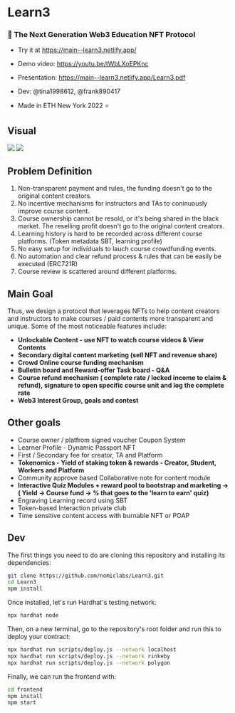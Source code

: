 # Learn3

### 🚀 The Next Generation Web3 Education NFT Protocol

- Try it at https://main--learn3.netlify.app/
- Demo video: https://youtu.be/tWbLXoEPKnc
- Presentation: https://main--learn3.netlify.app/Learn3.pdf

- Dev: @tina1998612, @frank890417
- Made in ETH New York 2022 ⭐️

## Visual

![](https://i.imgur.com/w9nJpve.png)
![](https://i.imgur.com/3wzRBl1.jpg)

## Problem Definition

1. Non-transparent payment and rules, the funding doesn't go to the original content creators.
2. No incentive mechanisms for instructors and TAs to coninuously improve course content.
3. Course ownership cannot be resold, or it's being shared in the black market. The reselling profit doesn't go to the original content creators.
4. Learning history is hard to be recorded across different course platforms. (Token metadata SBT, learning profile)
5. No easy setup for individuals to lauch course crowdfunding events.
6. No automation and clear refund process & rules that can be easily be executed (ERC721R)
7. Course review is scattered around different platforms.

## Main Goal

Thus, we design a protocol that leverages NFTs to help content creators and instructors to make courses / paid contents more transparent and unique. Some of the most noticeable features include:

- **Unlockable Content - use NFT to watch course videos & View Contents**
- **Secondary digital content marketing (sell NFT and revenue share)**
- **Crowd Online course funding mechanism**
- **Bulletin board and Reward-offer Task board - Q&A**
- **Course refund mechanism ( complete rate / locked income to claim & refund), signature to open specific course unit and log the complete rate**
- **Web3 Interest Group, goals and contest**

## Other goals

- Course owner / platfrom signed voucher Coupon System
- Learner Profile - Dynamic Passport NFT
- First / Secondary fee for creator, TA and Platform
- **Tokenomics - Yield of staking token & rewards - Creator, Student, Workers and Platform**
- Community approve based Collaborative note for content module
- **Interactive Quiz Modules + reward pool to bootstrap and marketing -> ( Yield -> Course fund -> % that goes to the 'learn to earn' quiz)**
- Engraving Learning record using SBT
- Token-based Interaction private club
- Time sensitive content access with burnable NFT or POAP

## Dev

The first things you need to do are cloning this repository and installing its
dependencies:

```sh
git clone https://github.com/nomiclabs/Learn3.git
cd Learn3
npm install
```

Once installed, let's run Hardhat's testing network:

```sh
npx hardhat node
```

Then, on a new terminal, go to the repository's root folder and run this to
deploy your contract:

```sh
npx hardhat run scripts/deploy.js --network localhost
npx hardhat run scripts/deploy.js --network rinkeby
npx hardhat run scripts/deploy.js --network polygon
```

Finally, we can run the frontend with:

```sh
cd frontend
npm install
npm start
```
